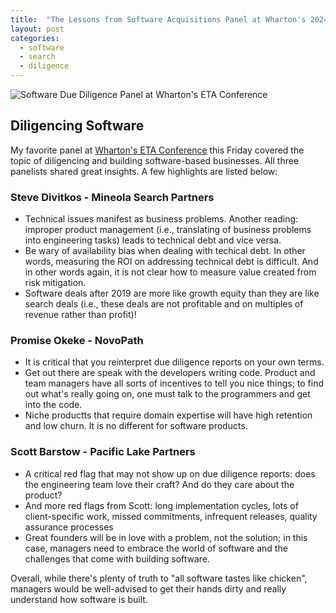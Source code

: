 ```yaml
---
title:  "The Lessons from Software Acquisitions Panel at Wharton's 2024 ETA Summit"
layout: post
categories: 
  - software
  - search
  - diligence
---
```


![Software Due Diligence Panel at Wharton's ETA Conference](https://github.com/sourabhmarathe/sourabhmarathe.github.io/blob/main/assets/images/wharton-software-panel.jpg?raw=true)


## Diligencing Software

My favorite panel at [Wharton's ETA Conference](https://whartonetaconference.swoogo.com/2024) this Friday covered the topic of diligencing and building software-based businesses. All three panelists shared great insights. A few highlights are listed below:

### Steve Divitkos - Mineola Search Partners

* Technical issues manifest as business problems. Another reading: improper product management (i.e., translating of business problems into engineering tasks) leads to technical debt and vice versa.
* Be wary of availability bias when dealing with techical debt. In other words, measuring the ROI on addressing technical debt is difficult. And in other words again, it is not clear how to measure value created from risk mitigation.
* Software deals after 2019 are more like growth equity than they are like search deals (i.e., these deals are not profitable and on multiples of revenue rather than profit)!

### Promise Okeke - NovoPath

* It is critical that you reinterpret due diligence reports on your own terms.
* Get out there are speak with the developers writing code. Product and team managers have all sorts of incentives to tell you nice things; to find out what's really going on, one must talk to the programmers and get into the code.
* Niche productts that require domain expertise will have high retention and low churn. It is no different for software products.

### Scott Barstow - Pacific Lake Partners

* A critical red flag that may not show up on due diligence reports: does the engineering team love their craft? And do they care about the product?
* And more red flags from Scott: long implementation cycles, lots of client-specific work, missed commitments, infrequent releases, quality assurance processes
* Great founders will be in love with a problem, not the solution; in this case, managers need to embrace the world of software and the challenges that come with building software.

Overall, while there's plenty of truth to "all software tastes like chicken", managers would be well-advised to get their hands dirty and really understand how software is built.
